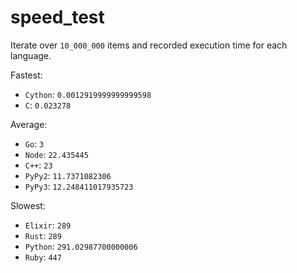 # speed_test

Iterate over `10_000_000` items and recorded execution time for each language.


Fastest: 
- `Cython`: `0.0012919999999999598`
- `C`: `0.023278`


Average: 
- `Go`: `3`
- `Node`: `22.435445`
- `C++`: `23`
- `PyPy2`: `11.7371082306`
- `PyPy3`: `12.248411017935723`


Slowest:
- `Elixir`: `289`
- `Rust`: `289`
- `Python`: `291.02987700000006`
- `Ruby`: `447`